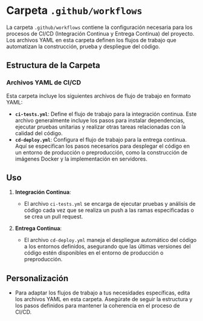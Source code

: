 # Carpeta `.github/workflows`

La carpeta `.github/workflows` contiene la configuración necesaria para los procesos de CI/CD (Integración Continua y Entrega Continua) del proyecto. Los archivos YAML en esta carpeta definen los flujos de trabajo que automatizan la construcción, prueba y despliegue del código.

## Estructura de la Carpeta

### Archivos YAML de CI/CD

Esta carpeta incluye los siguientes archivos de flujo de trabajo en formato YAML:

- **`ci-tests.yml`**: Define el flujo de trabajo para la integración continua. Este archivo generalmente incluye los pasos para instalar dependencias, ejecutar pruebas unitarias y realizar otras tareas relacionadas con la calidad del código.
- **`cd-deploy.yml`**: Configura el flujo de trabajo para la entrega continua. Aquí se especifican los pasos necesarios para desplegar el código en un entorno de producción o preproducción, como la construcción de imágenes Docker y la implementación en servidores.

## Uso

1. **Integración Continua**:
   - El archivo `ci-tests.yml` se encarga de ejecutar pruebas y análisis de código cada vez que se realiza un push a las ramas especificadas o se crea un pull request.

2. **Entrega Continua**:
   - El archivo `cd-deploy.yml` maneja el despliegue automático del código a los entornos definidos, asegurando que las últimas versiones del código estén disponibles en el entorno de producción o preproducción.

## Personalización

- Para adaptar los flujos de trabajo a tus necesidades específicas, edita los archivos YAML en esta carpeta. Asegúrate de seguir la estructura y los pasos definidos para mantener la coherencia en el proceso de CI/CD.
